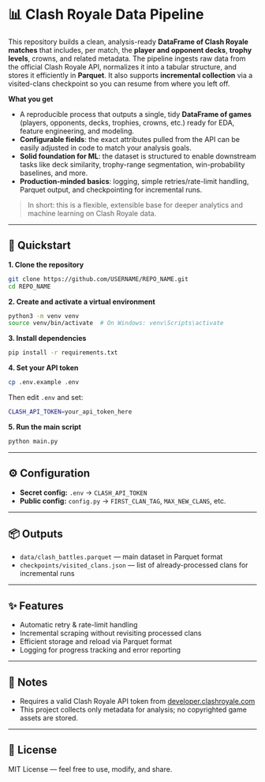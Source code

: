 # 📊 Clash Royale Data Pipeline

This repository builds a clean, analysis-ready **DataFrame of Clash Royale matches** that includes, per match, the **player and opponent decks**, **trophy levels**, crowns, and related metadata. The pipeline ingests raw data from the official Clash Royale API, normalizes it into a tabular structure, and stores it efficiently in **Parquet**. It also supports **incremental collection** via a visited-clans checkpoint so you can resume from where you left off.

**What you get**
- A reproducible process that outputs a single, tidy **DataFrame of games** (players, opponents, decks, trophies, crowns, etc.) ready for EDA, feature engineering, and modeling.
- **Configurable fields**: the exact attributes pulled from the API can be easily adjusted in code to match your analysis goals.
- **Solid foundation for ML**: the dataset is structured to enable downstream tasks like deck similarity, trophy-range segmentation, win-probability baselines, and more.
- **Production-minded basics**: logging, simple retries/rate-limit handling, Parquet output, and checkpointing for incremental runs.

> In short: this is a flexible, extensible base for deeper analytics and machine learning on Clash Royale data.

---

## 🚀 Quickstart

**1. Clone the repository**
```bash
git clone https://github.com/USERNAME/REPO_NAME.git
cd REPO_NAME
```

**2. Create and activate a virtual environment**
```bash
python3 -m venv venv
source venv/bin/activate  # On Windows: venv\Scripts\activate
```

**3. Install dependencies**
```bash
pip install -r requirements.txt
```

**4. Set your API token**
```bash
cp .env.example .env
```
Then edit `.env` and set:
```bash
CLASH_API_TOKEN=your_api_token_here
```

**5. Run the main script**
```bash
python main.py
```

---

## ⚙️ Configuration
- **Secret config:** `.env` → `CLASH_API_TOKEN`
- **Public config:** `config.py` → `FIRST_CLAN_TAG`, `MAX_NEW_CLANS`, etc.

---

## 📦 Outputs
- `data/clash_battles.parquet` — main dataset in Parquet format
- `checkpoints/visited_clans.json` — list of already-processed clans for incremental runs

---

## ✨ Features
- Automatic retry & rate-limit handling
- Incremental scraping without revisiting processed clans
- Efficient storage and reload via Parquet format
- Logging for progress tracking and error reporting

---

## 📝 Notes
- Requires a valid Clash Royale API token from [developer.clashroyale.com](https://developer.clashroyale.com)
- This project collects only metadata for analysis; no copyrighted game assets are stored.

---

## 📄 License
MIT License — feel free to use, modify, and share.